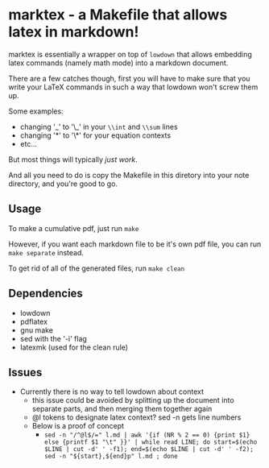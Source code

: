 # marktex - a Makefile that allows latex in markdown!

marktex is essentially a wrapper on top of `lowdown` that
allows embedding latex commands (namely math mode) into a
markdown document.

There are a few catches though, first you will have to make
sure that you write your LaTeX commands in such a way that
lowdown won't screw them up.

Some examples:
* changing '\_' to '\\\_' in your `\\int` and `\\sum` lines
* changing '\*' to '\\\*' for your equation contexts
* etc...


But most things will typically *just work*.


And all you need to do is copy the Makefile in this diretory
into your note directory, and you're good to go.

## Usage
To make a cumulative pdf, just run `make`

However, if you want each markdown file to be it's own
pdf file, you can run `make separate` instead.

To get rid of all of the generated files, run `make clean`

## Dependencies
* lowdown
* pdflatex
* gnu make
* sed with the '-i' flag
* latexmk (used for the clean rule)


## Issues
- Currently there is no way to tell lowdown about context
	- this issue could be avoided by splitting up the document into separate parts, and then merging them together again
	- @l tokens to designate latex context? sed -n gets line numbers
	- Below is a proof of concept
		- `sed -n "/^@l$/=" l.md | awk '{if (NR % 2 == 0) {print $1} else {printf $1 "\t" }}' | while read LINE; do start=$(echo $LINE | cut -d' ' -f1); end=$(echo $LINE | cut -d' ' -f2); sed -n "${start},${end}p" l.md ; done`


